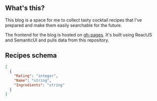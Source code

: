 ## What's this?

This blog is a space for me to collect tasty cocktail recipes that I've prepared
and make them easily searchable for the future.

The frontend for the blog is hosted on [gh-pages](https://justamouse.com/cocktails-blog/).
It's built using ReactJS and SemanticUI and pulls data from this repository.

## Recipes schema

```json
[
  {
    "Rating": "integer",
    "Name": "string",
    "Ingredients": "string"
  }
]
```
